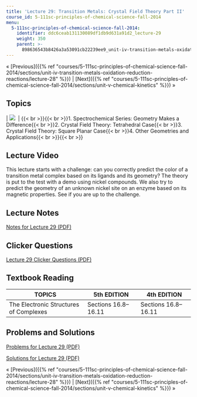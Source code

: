 ```yaml
---
title: 'Lecture 29: Transition Metals: Crystal Field Theory Part II'
course_id: 5-111sc-principles-of-chemical-science-fall-2014
menu:
  5-111sc-principles-of-chemical-science-fall-2014:
    identifier: ddc6ceab131130089df1db9d631a91d2_lecture-29
    weight: 350
    parent: >-
      898636543b8426a3a53091cb22239ee9_unit-iv-transition-metals-oxidation-reduction-reactions
---
```

« [Previous]({{% ref "courses/5-111sc-principles-of-chemical-science-fall-2014/sections/unit-iv-transition-metals-oxidation-reduction-reactions/lecture-28" %}}) | [Next]({{% ref "courses/5-111sc-principles-of-chemical-science-fall-2014/sections/unit-v-chemical-kinetics" %}}) »

Topics
------

| ![](https://open-learning-course-data.s3.amazonaws.com/5-111sc-principles-of-chemical-science-fall-2014/8e9af01a2cfe9dbc13a8b2e8b431b26d_Lecture_29.jpg)  | {{< br >}}{{< br >}}1.  Spectrochemical Series: Geometry Makes a Difference{{< br >}}2.  Crystal Field Theory: Tetrahedral Case{{< br >}}3.  Crystal Field Theory: Square Planar Case{{< br >}}4.  Other Geometries and Applications{{< br >}}{{< br >}} 

Lecture Video
-------------

This lecture starts with a challenge: can you correctly predict the color of a transition metal complex based on its ligands and its geometry? The theory is put to the test with a demo using nickel compounds. We also try to predict the geometry of an unknown nickel site on an enzyme based on its magnetic properties. See if you are up to the challenge.

Lecture Notes
-------------

[Notes for Lecture 29 (PDF)](https://open-learning-course-data.s3.amazonaws.com/5-111sc-principles-of-chemical-science-fall-2014/84db180b85507f804b7631d3e6c6a726_MIT5_111F14_Lecture29.pdf)

Clicker Questions
-----------------

[Lecture 29 Clicker Questions (PDF)](https://open-learning-course-data.s3.amazonaws.com/5-111sc-principles-of-chemical-science-fall-2014/4df217cbe8a6d4b7c3423cd3dc665ff0_MIT5_111F14_Lec29Clkr.pdf)

Textbook Reading
----------------

| TOPICS | 5th EDITION | 4th EDITION |
| --- | --- | --- |
| The Electronic Structures of Complexes | Sections 16.8–16.11 | Sections 16.8–16.11 

Problems and Solutions
----------------------

[Problems for Lecture 29 (PDF)](https://open-learning-course-data.s3.amazonaws.com/5-111sc-principles-of-chemical-science-fall-2014/5c6fcbd8de2a8ac7059a514d43c2f142_MIT5_111F14_Lec29Prob.pdf)

[Solutions for Lecture 29 (PDF)](https://open-learning-course-data.s3.amazonaws.com/5-111sc-principles-of-chemical-science-fall-2014/1ae1a8ab689e5f566c54ff9480f2b598_MIT5_111F14_Lec29Soln.pdf)

« [Previous]({{% ref "courses/5-111sc-principles-of-chemical-science-fall-2014/sections/unit-iv-transition-metals-oxidation-reduction-reactions/lecture-28" %}}) | [Next]({{% ref "courses/5-111sc-principles-of-chemical-science-fall-2014/sections/unit-v-chemical-kinetics" %}}) »